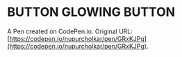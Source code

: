 # BUTTON  GLOWING BUTTON

A Pen created on CodePen.io. Original URL: [https://codepen.io/nupurcholkar/pen/GRxKJPg](https://codepen.io/nupurcholkar/pen/GRxKJPg).

